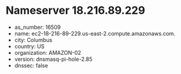 # Nameserver 18.216.89.229

* as_number: 16509
* name: ec2-18-216-89-229.us-east-2.compute.amazonaws.com.
* city: Columbus
* country: US
* organization: AMAZON-02
* version: dnsmasq-pi-hole-2.85
* dnssec: false
